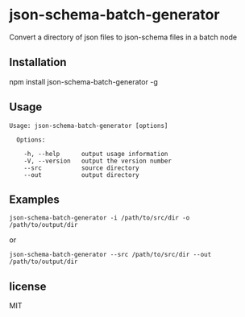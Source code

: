 # json-schema-batch-generator

Convert a directory of json files to json-schema files in a batch node

## Installation

  npm install json-schema-batch-generator -g

## Usage

    Usage: json-schema-batch-generator [options]

      Options:

        -h, --help      output usage information
        -V, --version   output the version number
        --src           source directory
        --out           output directory

## Examples

    json-schema-batch-generator -i /path/to/src/dir -o  /path/to/output/dir

or

    json-schema-batch-generator --src /path/to/src/dir --out  /path/to/output/dir

## license

MIT
